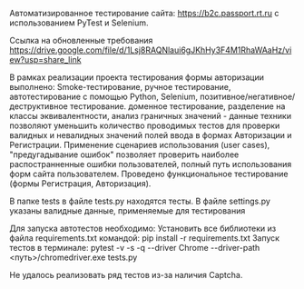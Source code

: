 Автоматизированное тестирование сайта: https://b2c.passport.rt.ru с использованием PyTest и Selenium. 

Ссылка на обновленные требования https://drive.google.com/file/d/1Lsj8RAQNlaui6gJKhHy3F4M1RhaWAaHz/view?usp=share_link

В рамках реализации проекта тестирования формы авторизации выполнено:
Smoke-тестирование, ручное тестирование, автотестирование с помощью Python, Selenium, позитивное/негативное/деструктивное тестирование.
доменное тестирование, разделение на классы эквивалентности, анализ граничных значений - данные техники позволяют уменьшить количество проводимых тестов для проверки валидных и невалидных значений полей ввода в формах Авторизации и Регистрации.
Применение сценариев использования (user cases), "предугадывание ошибок" позволяет проверить наиболее распостранненные ошибки пользователей, полный путь использования форм сайта пользователем.
Проведено функциональное тестирование (формы Регистрация, Авторизация).

В папке tests в файле tests.py находятся тесты.
В файле settings.py указаны валидные данные, применяемые для тестирования

Для запуска автотестов необходимо:
Установить все библиотеки из файла requirements.txt командой: pip install -r requirements.txt
Запуск тестов в терминале: pytest -v -s -q --driver Chrome --driver-path <путь>/chromedriver.exe tests.py

Не удалось реализовать ряд тестов из-за наличия Captcha.
